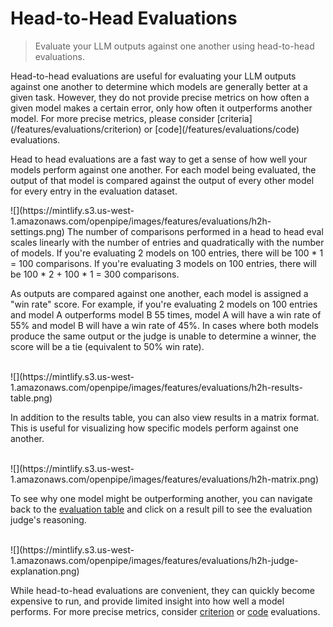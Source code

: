 # Head-to-Head Evaluations

>  Evaluate your LLM outputs against one another using head-to-head evaluations. 

<Note>
  Head-to-head evaluations are useful for evaluating your LLM outputs against one another to
  determine which models are generally better at a given task. However, they do not provide precise
  metrics on how often a given model makes a certain error, only how often it outperforms another
  model. For more precise metrics, please consider [criteria](/features/evaluations/criterion) or
  [code](/features/evaluations/code) evaluations.
</Note>

Head to head evaluations are a fast way to get a sense of how well your models perform against one another. For each model being evaluated, the output of that model is compared against the output of every other model for every entry in the evaluation dataset.

<Frame>![](https://mintlify.s3.us-west-1.amazonaws.com/openpipe/images/features/evaluations/h2h-settings.png)</Frame>

<Info>
  The number of comparisons performed in a head to head eval scales linearly with the number of
  entries and quadratically with the number of models. If you're evaluating 2 models on 100 entries,
  there will be 100 * 1 = 100 comparisons. If you're evaluating 3 models on 100 entries, there will
  be 100 * 2 + 100 * 1 = 300 comparisons.
</Info>

As outputs are compared against one another, each model is assigned a "win rate" score. For example, if you're evaluating 2 models on 100 entries and model A outperforms model B 55 times, model A will have a win rate of 55% and model B will have a win rate of 45%. In cases where both models produce the same output or the judge is unable to determine a winner, the score will be a tie (equivalent to 50% win rate).

<br />

<Frame>![](https://mintlify.s3.us-west-1.amazonaws.com/openpipe/images/features/evaluations/h2h-results-table.png)</Frame>

<br />

In addition to the results table, you can also view results in a matrix format. This is useful for visualizing how specific models perform against one another.

<br />

<Frame>![](https://mintlify.s3.us-west-1.amazonaws.com/openpipe/images/features/evaluations/h2h-matrix.png)</Frame>

<br />

To see why one model might be outperforming another, you can navigate back to the [evaluation table](https://app.openpipe.ai/p/BRZFEx50Pf/datasets/3e7e82c1-b066-476c-9f17-17fd85a2169b/evaluate) and click on a result pill to see the evaluation judge's reasoning.

<br />

<Frame>![](https://mintlify.s3.us-west-1.amazonaws.com/openpipe/images/features/evaluations/h2h-judge-explanation.png)</Frame>

<br />

While head-to-head evaluations are convenient, they can quickly become expensive to run, and provide limited insight into how well a model performs. For more precise metrics, consider [criterion](/features/evaluations/criterion) or [code](/features/evaluations/code) evaluations.
